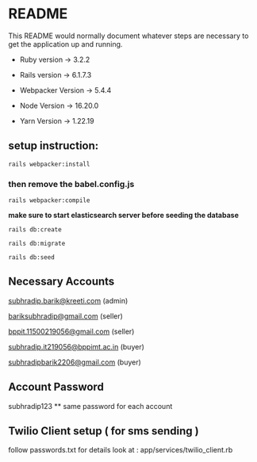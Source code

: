 # README

This README would normally document whatever steps are necessary to get the
application up and running.


* Ruby version -> 3.2.2

* Rails version -> 6.1.7.3

* Webpacker Version -> 5.4.4

* Node Version -> 16.20.0

* Yarn Version -> 1.22.19

## setup instruction:

```rails webpacker:install```

### then remove the babel.config.js

```rails webpacker:compile```

**make sure to start elasticsearch server before seeding the database**

```rails db:create```

```rails db:migrate```

```rails db:seed```

## Necessary Accounts

subhradip.barik@kreeti.com  (admin)

bariksubhradip@gmail.com  (seller)

bppit.11500219056@gmail.com (seller)

subhradip.it219056@bppimt.ac.in (buyer)

subhradipbarik2206@gmail.com (buyer)

## Account Password

subhradip123
** same password for each account

## Twilio Client setup ( for sms sending )

follow passwords.txt for details
look at : app/services/twilio_client.rb
